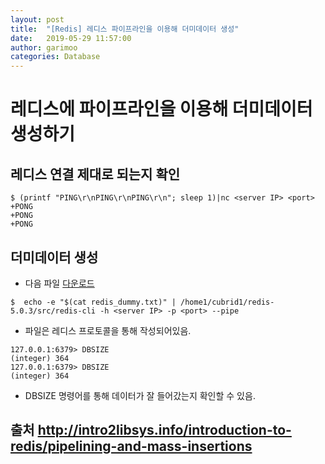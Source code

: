 ```yaml
---
layout: post
title:  "[Redis] 레디스 파이프라인을 이용해 더미데이터 생성"
date:   2019-05-29 11:57:00
author: garimoo
categories: Database
---
```


# 레디스에 파이프라인을 이용해 더미데이터 생성하기
## 레디스 연결 제대로 되는지 확인
```
$ (printf "PING\r\nPING\r\nPING\r\n"; sleep 1)|nc <server IP> <port>
+PONG
+PONG
+PONG
```
## 더미데이터 생성
- 다음 파일 [다운로드](/assets/20190529/redis_dummy.txt)
```
$  echo -e "$(cat redis_dummy.txt)" | /home1/cubrid1/redis-5.0.3/src/redis-cli -h <server IP> -p <port> --pipe
```
- 파일은 레디스 프로토콜을 통해 작성되어있음.
```
127.0.0.1:6379> DBSIZE
(integer) 364
127.0.0.1:6379> DBSIZE
(integer) 364
```
- DBSIZE 명령어를 통해 데이터가 잘 들어갔는지 확인할 수 있음.
## 출처 http://intro2libsys.info/introduction-to-redis/pipelining-and-mass-insertions
